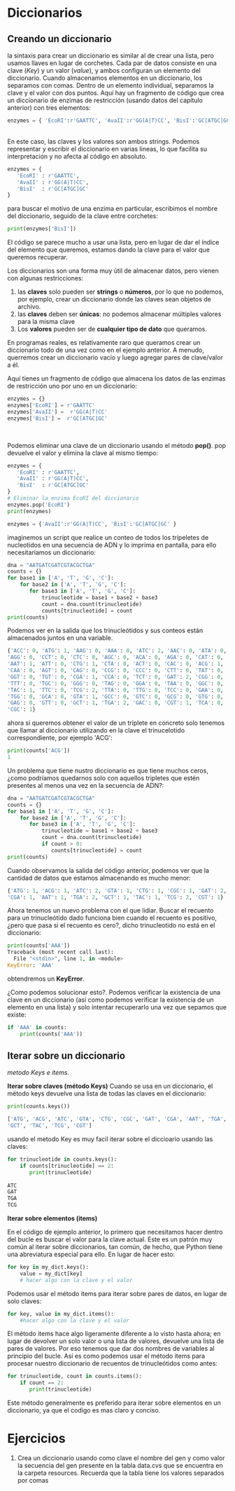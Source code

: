 # Diccionarios


Creando un diccionario
----------------------

la sintaxis para crear un diccionario es similar al de crear una lista, pero usamos llaves en lugar de corchetes. Cada par de datos consiste en una clave (*Key*) y un valor (*value*), y ambos configuran un elemento del diccionario. Cuando almacenamos elementos en un diccionario, los separamos con comas. Dentro de un elemento individual, separamos la clave y el valor con dos puntos. Aquí hay un fragmento de código que crea un diccionario de enzimas de restricción (usando datos del capítulo anterior) con tres elementos:

```python
enzymes = { 'EcoRI':r'GAATTC', 'AvaII':r'GG(A|T)CC', 'BisI':'GC[ATGC]GC' }
```
<br>
En este caso, las claves y los valores son ambos strings. Podemos representar y escribir el diccionario en varias lineas, lo que facilita su interpretación y no afecta al código en absoluto.

```python
enzymes = {
   'EcoRI' : r'GAATTC',
   'AvaII' : r'GG(A|T)CC',
   'BisI'  : r'GC[ATGC]GC'
}
```

para buscar el motivo de una enzima en particular, escribimos el nombre del diccionario, seguido de la clave entre corchetes:

```python
print(enzymes['BisI'])
```
El código se parece mucho a usar una lista, pero en lugar de dar el índice del elemento que queremos, estamos dando la clave para el valor que queremos recuperar.

Los diccionarios son una forma muy útil de almacenar datos, pero vienen con algunas restricciones:

1. las **claves** solo pueden ser **strings** o **números**, por lo que no podemos, por ejemplo, crear un diccionario donde las claves sean objetos de archivo. 
1. las **claves** deben ser **únicas**: no podemos almacenar múltiples valores para la misma clave
1. Los **valores** pueden ser de **cualquier tipo de dato** que queramos. 


En programas reales, es relativamente raro que queramos crear un diccionario todo de una vez como en el ejemplo anterior. A menudo, querremos crear un diccionario vacío y luego agregar pares de clave/valor a él.

Aquí tienes un fragmento de código que almacena los datos de las enzimas de restricción uno por uno en un diccionario:

```python
enzymes = {}
enzymes['EcoRI'] = r'GAATTC'
enzymes['AvaII'] =  r'GG(A|T)CC'
enzymes['BisI'] =  r'GC[ATGC]GC'
```
<br>

Podemos eliminar una clave de un diccionario usando el método **pop()**. pop devuelve el valor y elimina la clave al mismo tiempo:

```python
enzymes = {
   'EcoRI' : r'GAATTC',
   'AvaII' : r'GG(A|T)CC',
   'BisI'  : r'GC[ATGC]GC'
}
# Eliminar la enzima EcoRI del diccionario
enzymes.pop('EcoRI')
print(enzymes)

enzymes = {'AvaII':r'GG(A|T)CC', 'BisI':'GC[ATGC]GC' }
```

imaginemos un script que realice un conteo de todos los tripeletes de nucleotidos en una secuencia de ADN y lo imprima en pantalla, para ello necesitariamos un diccionario:

```python
dna = "AATGATCGATCGTACGCTGA"
counts = {}
for base1 in ['A', 'T', 'G', 'C']:
    for base2 in ['A', 'T', 'G', 'C']:
       for base3 in ['A', 'T', 'G', 'C']:
           trinucleotide = base1 + base2 + base3
           count = dna.count(trinucleotide)
           counts[trinucleotide] = count
print(counts)
```

Podemos ver en la salida que los trinucleótidos y sus conteos están almacenados juntos en una variable.

```python
{'ACC': 0, 'ATG': 1, 'AAG': 0, 'AAA': 0, 'ATC': 2, 'AAC': 0, 'ATA': 0,
'AGG': 0, 'CCT': 0, 'CTC': 0, 'AGC': 0, 'ACA': 0, 'AGA': 0, 'CAT': 0,
'AAT': 1, 'ATT': 0, 'CTG': 1, 'CTA': 0, 'ACT': 0, 'CAC': 0, 'ACG': 1,
'CAA': 0, 'AGT': 0, 'CAG': 0, 'CCG': 0, 'CCC': 0, 'CTT': 0, 'TAT': 0,
'GGT': 0, 'TGT': 0, 'CGA': 1, 'CCA': 0, 'TCT': 0, 'GAT': 2, 'CGG': 0,
'TTT': 0, 'TGC': 0, 'GGG': 0, 'TAG': 0, 'GGA': 0, 'TAA': 0, 'GGC': 0,
'TAC': 1, 'TTC': 0, 'TCG': 2, 'TTA': 0, 'TTG': 0, 'TCC': 0, 'GAA': 0,
'TGG': 0, 'GCA': 0, 'GTA': 1, 'GCC': 0, 'GTC': 0, 'GCG': 0, 'GTG': 0,
'GAG': 0, 'GTT': 0, 'GCT': 1, 'TGA': 2, 'GAC': 0, 'CGT': 1, 'TCA': 0,
'CGC': 1}
```
ahora si queremos obtener el valor de un triplete en concreto solo tenemos que llamar al diccionario utilizando en la clave el trinucelotido correspondiente, por ejemplo 'ACG':

```python
print(counts['ACG'])
1
```

Un problema que tiene nustro diccionario es que tiene muchos ceros, ¿como podríamos quedarnos solo con aquellos tripletes que estén presentes al menos una vez en la secuencia de ADN?:

```python
dna = "AATGATCGATCGTACGCTGA"
counts = {}
for base1 in ['A', 'T', 'G', 'C']:
    for base2 in ['A', 'T', 'G', 'C']:
       for base3 in ['A', 'T', 'G', 'C']:
           trinucleotide = base1 + base2 + base3
           count = dna.count(trinucleotide)
           if count > 0:
              counts[trinucleotide] = count
print(counts)
```

Cuando observamos la salida del código anterior, podemos ver que la cantidad de datos que estamos almacenando es mucho menor:

```python
{'ATG': 1, 'ACG': 1, 'ATC': 2, 'GTA': 1, 'CTG': 1, 'CGC': 1, 'GAT': 2,
'CGA': 1, 'AAT': 1, 'TGA': 2, 'GCT': 1, 'TAC': 1, 'TCG': 2, 'CGT': 1}
```
Ahora tenemos un nuevo problema con el que lidiar. Buscar el recuento para un trinucleótido dado funciona bien cuando el recuento es positivo, ¿pero que pasa si el recuento es cero?, dicho trinucleotido no está en el diccionario:

```python
print(counts['AAA'])
Traceback (most recent call last):
  File "<stdin>", line 1, in <module>
KeyError: 'AAA'
```

obtendremos un **KeyError**.

¿Como podemos solucionar esto?. Podemos verificar la existencia de una clave en un diccionario (así como podemos verificar la existencia de un elemento en una lista) y solo intentar recuperarlo una vez que sepamos que existe:

```python
if 'AAA' in counts:
    print(counts('AAA'))
```

Iterar sobre un diccionario
---------------------------

*metodo Keys e items.*

**Iterar sobre claves (método Keys)**
Cuando se usa en un diccionario, el método keys devuelve una lista de todas las claves en el diccionario:

```python
print(counts.keys())

['ATG', 'ACG', 'ATC', 'GTA', 'CTG', 'CGC', 'GAT', 'CGA', 'AAT', 'TGA',
'GCT', 'TAC', 'TCG', 'CGT']
```

usando el metodo Key es muy facil iterar sobre el diccioario usando las claves:
```python
for trinucleotide in counts.keys():
    if counts[trinucleotide] == 2:
       print(trinucleotide)
       
ATC
GAT
TGA
TCG    
```


**Iterar sobre elementos (items)**

En el código de ejemplo anterior, lo primero que necesitamos hacer dentro del bucle es buscar el valor para la clave actual. Este es un patrón muy común al iterar sobre diccionarios, tan común, de hecho, que Python tiene una abreviatura especial para ello. En lugar de hacer esto:

```python
for key in my_dict.keys():
	value = my_dict[key]
	# hacer algo con la clave y el valor
```

Podemos usar el método items para iterar sobre pares de datos, en lugar de solo claves:

```python
for key, value in my_dict.items():
	#hacer algo con la clave y el valor
```


El método items hace algo ligeramente diferente a lo visto hasta ahora; en lugar de devolver un solo valor o una lista de valores, devuelve una lista de pares de valores. Por eso tenemos que dar dos nombres de variables al principio del bucle. Así es como podemos usar el método items para procesar nuestro diccionario de recuentos de trinucleótidos como antes:

```python
for trinucleotide, count in counts.items():
    if count == 2:
       print(trinucleotide)
```

Este método generalmente es preferido para iterar sobre elementos en un diccionario, ya que el codigo es mas claro y conciso.



# Ejercicios

1. Crea un diccionario usando como clave el nombre del gen y como valor la secuencia del gen presente en la tabla data.cvs que se encuentra en la carpeta resources. Recuerda que la tabla tiene los valores separados por comas 

